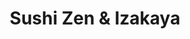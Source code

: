 ---
layout: place
title: "Sushi Zen & Izakaya"
permalink: /florida/sunny-isles-beach/sushi-zen-izakaya.html
stateAbbr: FL
stateName: Florida
cityName: Sunny Isles Beach
place_id: ChIJqQ097eCs2YgRCI61kwalR4A
photos:
  - name: >-
      places/ChIJqQ097eCs2YgRCI61kwalR4A/photos/AeeoHcKoBlwqE7516actw44gK7cW7tpYX3bYkJqgbByUt89-6popCmpNOEYlaOKTA8W6h3T1uU6Awkb5aorW22cUOV1yWi14AnPZ4l7Lm63AmlOSQ6ibw8wJfFLEi3CcEGtALlW7UypAEYnfvAe5fWmXIP6-rFscYGA8aV5aX8zpL8jh0iIhM7CxxIRbT1z1mqNu1XfBeFVxRSdxKcY7Zox4ZXYXlmUNwGFNXHjTk5CHrDOmh8At3EY4EO9GtDZljdv4V27RuTvPnDKDc9wmsFzKOUcW-h7Ey4YU58obyhYY1g2h4WsMQydrdT_sEv2LWstCXgCjCMtjpGjzdB3LLz0juDktmX_kChRwRLkRzzuyinfW86Bdiqx_DIhP9S831ypOk92wD5WNUtHicvcEfpML7tzxdTZp_NjvFUBNj4dY8g887k6d
    widthPx: 4032
    heightPx: 3024
    authorAttributions:
      - displayName: J C (61)
        uri: https://maps.google.com/maps/contrib/104412749952095870141
        photoUri: >-
          https://lh3.googleusercontent.com/a-/ALV-UjU9XohAZXEGA0DQrVyKCIgLJGG3eQw6OTrmTTcjv-EcWMUQ9bHW5A=s100-p-k-no-mo
    flagContentUri: >-
      https://www.google.com/local/imagery/report/?cb_client=maps_api_places.places_api&image_key=!1e10!2sCIHM0ogKEICAgICEr-iU9wE&hl=en-US
    googleMapsUri: >-
      https://www.google.com/maps/place//data=!3m4!1e2!3m2!1sCIHM0ogKEICAgICEr-iU9wE!2e10!4m2!3m1!1s0x88d9ace0ed3d0da9:0x8047a50693b58e08
  - name: >-
      places/ChIJqQ097eCs2YgRCI61kwalR4A/photos/AeeoHcKYbM5xoEP5vSCAx-6CBzwd_WylzxGSCUbRPOzCgFuqGItiJbDgMU2bsoGN84RUZkHii-x9qeiB90wZS_hC-p2IM7ILowh10a724SwHxvXt0ZtlCCQFUSeiYcN3yY15pqwyvDDynAzd-D54DHatXiRtmMiKjE275tjQ_-QdmEWgliB1ZNz70Ens5htZAuHAdMI7hDhgyNaGlDVxzQzI4KUAxOnncXc5QbxE-4FLtYxFOv3TITzsNPoxJrQjrI48bXg2rq9m1GZ4xDzj-fv4rNPPCJTPTr5X95F_Gffr4uv6fw
    widthPx: 1125
    heightPx: 633
    authorAttributions:
      - displayName: Sushi Zen & Izakaya
        uri: https://maps.google.com/maps/contrib/116506255039633540017
        photoUri: >-
          https://lh3.googleusercontent.com/a-/ALV-UjWtr_RqfsEPapGM_C2kJNzIHLTdr1mJtYO8Go2MXUDHzNIth18=s100-p-k-no-mo
    flagContentUri: >-
      https://www.google.com/local/imagery/report/?cb_client=maps_api_places.places_api&image_key=!1e10!2sAF1QipOBRFzc9CsKDBZWDIWuMSRu9DwFj-q7aFzXpHu3&hl=en-US
    googleMapsUri: >-
      https://www.google.com/maps/place//data=!3m4!1e2!3m2!1sAF1QipOBRFzc9CsKDBZWDIWuMSRu9DwFj-q7aFzXpHu3!2e10!4m2!3m1!1s0x88d9ace0ed3d0da9:0x8047a50693b58e08
  - name: >-
      places/ChIJqQ097eCs2YgRCI61kwalR4A/photos/AeeoHcKiu71R4pdfjSd1VypEc-i3xeVV2YZXQvwx3Vrkwuzd7qzZH-XHiFKn_napjobeLdPuXUCr1U4lLGZuCLhA6x_kzEuQXf-voD4yf982fD9KZJePn1RysnUe9nzGfGJhLdgoR9-XgYjFh071tKVBWaoBOWo1GGz479PDvQ_rIAOCbIz35-U1eYenO67AaZqnL20QV883D0z6BMe4lDpBLeedZktwAeOkQLw8cerm15_k5LPYJlFc2dOWtW2Kq8EBBLZbg-nOrhINtBpsrYjjYOEjWt_Tbf-3_Hi3RlvxlMB6a6rOW4I78iAQwIvJx8z3Io2Ng90IEWsJRMFK48SJw-RtFqGKPKlvnA69zRMHR189WGy5P45pX0lwc20p02AXhwMQ8ylLFb9vwJNETlBPqZ9HKlSOjZ_J2gIUlgSBvX-uvg
    widthPx: 4800
    heightPx: 3600
    authorAttributions:
      - displayName: Anastasia Rosa
        uri: https://maps.google.com/maps/contrib/105893473564176051833
        photoUri: >-
          https://lh3.googleusercontent.com/a-/ALV-UjVfPTTRWfdPjE2T53cqHUt65XQVZc1yaN3gOz76oHZ1_E5x1mzF=s100-p-k-no-mo
    flagContentUri: >-
      https://www.google.com/local/imagery/report/?cb_client=maps_api_places.places_api&image_key=!1e10!2sCIHM0ogKEICAgMDQm8HxZg&hl=en-US
    googleMapsUri: >-
      https://www.google.com/maps/place//data=!3m4!1e2!3m2!1sCIHM0ogKEICAgMDQm8HxZg!2e10!4m2!3m1!1s0x88d9ace0ed3d0da9:0x8047a50693b58e08
  - name: >-
      places/ChIJqQ097eCs2YgRCI61kwalR4A/photos/AeeoHcIAgT7ucr2wzVY7NHeuEuX3yWGOlRg2XQfjixb0d5iV9YprAznRJJi_A6xwowBZ4Zn6jobmdZK1oRjEMu-3PZN-wXA10gnFe4jngEqewimKVCBqbz8VRtIad8WS0p7k8-Wrazkw7UF27NVJryV8H9lWi95lvQwk404ZHyIVrkNVJlbfzSmElokptAwj6wUfxtqrOwHJHFltj-J8ufWgKkglC96K0Yq-dUpwvW0ysoOVP9ngksNQYf0ST2SxoctkB7RLwO-L3AEuKoXpQuu6PWnF_Wl75TDuYjrZDPHbzo6y5NPo_gjrL7YpXFkVyRmChSjD9QJ0_oOOA-m62sOSQL_GI6NeK1at1HahU1_dDsJaTBeEuXvVY3bZrbsdTImqXW92W6TVA2d4_ZJJ6EWkObCbooDGUmr1by0V3vPtJw7acQ
    widthPx: 4032
    heightPx: 3024
    authorAttributions:
      - displayName: christian svensson
        uri: https://maps.google.com/maps/contrib/105078788736719548363
        photoUri: >-
          https://lh3.googleusercontent.com/a/ACg8ocLFIhnT84O4tbp6ZElyv-HIW1iYLsn0XVX-PgB3DztH340I4A=s100-p-k-no-mo
    flagContentUri: >-
      https://www.google.com/local/imagery/report/?cb_client=maps_api_places.places_api&image_key=!1e10!2sCIHM0ogKEICAgIC9vZDnXA&hl=en-US
    googleMapsUri: >-
      https://www.google.com/maps/place//data=!3m4!1e2!3m2!1sCIHM0ogKEICAgIC9vZDnXA!2e10!4m2!3m1!1s0x88d9ace0ed3d0da9:0x8047a50693b58e08
  - name: >-
      places/ChIJqQ097eCs2YgRCI61kwalR4A/photos/AeeoHcKiQ4baChMPtwNxo9fT--PeKVffPvyHsEzgFDBEHiKLSfTe3aBMljjuHqoSE28I5gr5zmr1jNnGThCLA2w8Aecc6R1BozzK8at_dGyKnScgal_l0JDPdkojYInmN98M__8LIsDyUMRDOJtw8URe-EKrmIXDxPwoZSazGgLIiCkPxqVO-RuXvnC3Dqsl2-4UAdZ0ISRHwiZNdbtQshH_kWvQ1nA2nmqfWzkqv3Bco2b9b0JRZ_rtG53LO7bJQWyceZ4x_9ZnzGzdN4MvvUlG-NYHeNQW3_PopF5eiQKgYw_UChtmNDhNe5ymWQb1h5K_ISu1DijkXk8a0UaQiYN6ciRb04Co24HUqxzDzOVa2O5N8QQusTXl2TinjUh_di9qb-DCO5qnXkuTeJlqIBy5VcBCsWG5I8cm7X1zAhkRBeVjKwo
    widthPx: 4032
    heightPx: 3024
    authorAttributions:
      - displayName: Victoria Pham
        uri: https://maps.google.com/maps/contrib/106214506096105181891
        photoUri: >-
          https://lh3.googleusercontent.com/a-/ALV-UjWqbPvh-aUb7w4bYRejLWWnO2WLW3r-g5OaB7M0leQk6CcM2am1=s100-p-k-no-mo
    flagContentUri: >-
      https://www.google.com/local/imagery/report/?cb_client=maps_api_places.places_api&image_key=!1e10!2sCIHM0ogKEICAgICzlvCK2wE&hl=en-US
    googleMapsUri: >-
      https://www.google.com/maps/place//data=!3m4!1e2!3m2!1sCIHM0ogKEICAgICzlvCK2wE!2e10!4m2!3m1!1s0x88d9ace0ed3d0da9:0x8047a50693b58e08
  - name: >-
      places/ChIJqQ097eCs2YgRCI61kwalR4A/photos/AeeoHcL4_UloSv4DxVeloMTVGpbtGzDaSGI2ECaXFN5ZSiWSoJzdsk0lnjEXnmtzSGDutdxItb3ZnvVW6OGMNwzAKWQX1HDVDadd95fE9x-Dt4o1gi8J-FoWm2VQh2Phpo6pvJdd2BITnFT89Yif69KOpdgQsKIIiqPkGkYHzwT83pr32IKhSy8mzAJr9v-gPHmk4_fBI6TwTaFmcDRwOHWkEKvh47UakU9esmT7re6YOQU2LJVwGxLkC8eTVvRlL2xyy7ct0YkmYfnNOfUSsYH7shjuIbA_hwX32-tnUziqLeP9zw
    widthPx: 3544
    heightPx: 3021
    authorAttributions:
      - displayName: Sushi Zen & Izakaya
        uri: https://maps.google.com/maps/contrib/116506255039633540017
        photoUri: >-
          https://lh3.googleusercontent.com/a-/ALV-UjWtr_RqfsEPapGM_C2kJNzIHLTdr1mJtYO8Go2MXUDHzNIth18=s100-p-k-no-mo
    flagContentUri: >-
      https://www.google.com/local/imagery/report/?cb_client=maps_api_places.places_api&image_key=!1e10!2sAF1QipP6Rvkxlg7odPul65TlU74c88odYK05viZaKylP&hl=en-US
    googleMapsUri: >-
      https://www.google.com/maps/place//data=!3m4!1e2!3m2!1sAF1QipP6Rvkxlg7odPul65TlU74c88odYK05viZaKylP!2e10!4m2!3m1!1s0x88d9ace0ed3d0da9:0x8047a50693b58e08
  - name: >-
      places/ChIJqQ097eCs2YgRCI61kwalR4A/photos/AeeoHcLgg7ku1iWfKtgHOy1huaYH1eJJmb8Kjz_fXrCpUy9zKwUIPeJC0_7_6R_W4ft_CBRFafYDmX5xKWJkmIulPw3mvgh8uLHAzRguY6ASs-u0a1JUwLrgJXSfVlws74YmqnFc1tA7fYCexSZb5naDh9TNN1cBjLqLsGLiZEnoy5Mb5tvIFRMPNtF1XJAevTGmN1k3FNBxqOE8Rx9VS7N32i8UioSFWTSVmXeaS9HCKpG9wjp9_EGoRLQEH28Op1iR9prsgst7oCAEfJjh7ZLzfpcEFQC3pQs-NBu_inGxjv9ozg
    widthPx: 3656
    heightPx: 2992
    authorAttributions:
      - displayName: Sushi Zen & Izakaya
        uri: https://maps.google.com/maps/contrib/116506255039633540017
        photoUri: >-
          https://lh3.googleusercontent.com/a-/ALV-UjWtr_RqfsEPapGM_C2kJNzIHLTdr1mJtYO8Go2MXUDHzNIth18=s100-p-k-no-mo
    flagContentUri: >-
      https://www.google.com/local/imagery/report/?cb_client=maps_api_places.places_api&image_key=!1e10!2sAF1QipNYIBcCzkL2ioUSY_jbfwGrt9nsaX_cLbjeK_Q8&hl=en-US
    googleMapsUri: >-
      https://www.google.com/maps/place//data=!3m4!1e2!3m2!1sAF1QipNYIBcCzkL2ioUSY_jbfwGrt9nsaX_cLbjeK_Q8!2e10!4m2!3m1!1s0x88d9ace0ed3d0da9:0x8047a50693b58e08
  - name: >-
      places/ChIJqQ097eCs2YgRCI61kwalR4A/photos/AeeoHcL3PJiP0ruS777TubFLNmclg29Omh___xYR9sBwR_Q14nnC4UaIp74YB_EQL6IMb8VrRIAs8KiDatyTUTiNtuRxBEfO1zAjOpzHDTwUvWYJiyCe9xQXLOOOSf9wgE-Iz5p6eyJq-zb33XBLxdahxhg781ezZYvaGt7RViLUwIxDaSOLq6zvEC1cuWIyZpJ2ySawZM2ORUdBYqw-CcLHwGBZBTyXYg41zxQJDT15ipHg-r430lzslyacXOOc4_BnlF-kRT8kwRDbo_t5FZJnJL1iKv_OB4ddjHjIcGGqzE4ZCBSWi0jwO11Fpkiy657xEJa57hvTsFX6kNrJuuD2UBadm6Us4T2A_JqL9HylAhs5_vgKuhWoW5p0dH628uWcZINVEfpSncHf_8s9rNY-67uUVUgvtEVzr1isAXT3SCF9xQ
    widthPx: 4032
    heightPx: 3024
    authorAttributions:
      - displayName: Judy Sun
        uri: https://maps.google.com/maps/contrib/112429995939500082515
        photoUri: >-
          https://lh3.googleusercontent.com/a-/ALV-UjUoEWD_fmSh8zHKXtpR41fSHNXJHFGEGkNkkSKOpKvt57F6o9Gc=s100-p-k-no-mo
    flagContentUri: >-
      https://www.google.com/local/imagery/report/?cb_client=maps_api_places.places_api&image_key=!1e10!2sCIHM0ogKEICAgIDpqY2WJg&hl=en-US
    googleMapsUri: >-
      https://www.google.com/maps/place//data=!3m4!1e2!3m2!1sCIHM0ogKEICAgIDpqY2WJg!2e10!4m2!3m1!1s0x88d9ace0ed3d0da9:0x8047a50693b58e08
  - name: >-
      places/ChIJqQ097eCs2YgRCI61kwalR4A/photos/AeeoHcK2ANzD0czqdr7udpV0h4r94r1pjwoOMeuOipy4iI1glbMukoDjea0-nQFwqo8tsbhWbCPVun163A3hE7of-e665ti_U2bANNkQRE0nFQMkF1VQHrFyxPluAO75-qkWTgFYERMWo0iK50wZGlLg6aQIHdPWK_KoFwjD2vfUjQfhi6YCmR-TDpz59shnIldqMPr10NgSQKliVgfecWECBO7-M71nC2CojKC0C0vkw0D4yGS7RvssBfJt3w-eZCK5ND5DzixGzZxh7MfBeuDEy1-Z9xWsUxmko9K5Ucf33QVA6utBH5KhF6_w-CnejqUn6I_xwpz55-lgjh6WCkbVaIWW0-k9nmgkYUZVCrwJa6DtAqk2CyYSdgmxRWh4ttSJTXeEbocfnqP1y1yJZc6WxbRgnA6KHWjgyyPhP-P4iLQD2J6N
    widthPx: 3600
    heightPx: 4800
    authorAttributions:
      - displayName: Tatsiana Nelipovich
        uri: https://maps.google.com/maps/contrib/115143997460983250624
        photoUri: >-
          https://lh3.googleusercontent.com/a-/ALV-UjV0dAthMLW-5gM_9f26A8QZ4D5jPqiJzQCxpNRNiSVcDyjRkijL=s100-p-k-no-mo
    flagContentUri: >-
      https://www.google.com/local/imagery/report/?cb_client=maps_api_places.places_api&image_key=!1e10!2sCIHM0ogKEICAgICfjqCf-QE&hl=en-US
    googleMapsUri: >-
      https://www.google.com/maps/place//data=!3m4!1e2!3m2!1sCIHM0ogKEICAgICfjqCf-QE!2e10!4m2!3m1!1s0x88d9ace0ed3d0da9:0x8047a50693b58e08
  - name: >-
      places/ChIJqQ097eCs2YgRCI61kwalR4A/photos/AeeoHcIFItmv7_SX0c4_vqr0KPEG2CiEO11S6Otj7i_5i-ZEzxY_KRhHLrisCIj1IHbGejuU-rw-JQayfl9aADVE6P_qHWo6a9mJCJbzxVNl47VY21uF5d2XfkA755MsEl9cSWg9uvPFs4knHK-gYwEMyTXSRpd5Y1PoF97S57QT_05gaKoGYODaFJ56NKDb3Ym_QHmDFLasUWH_gxDYweZiDXWX32zV-kNJlrv3RAKz-O3OTMuP6H7WHk1ndc1kzdxA7qmAIFt_Xl_YqetNXjnKrgs_skQ7teRFOyOLz_k3hWB08ZNV9pI-aVXFYIv602QH69zY416BbBQtBDHftgGxydF08ie8r7KN1CfakwBxX2dDTtj6OnSuRybc0Lpbi3we1S37OLcxxa4iWkQ0C8wuSSqLv7ZBcGxrA8BF-Dqla4voBmy3
    widthPx: 3024
    heightPx: 4032
    authorAttributions:
      - displayName: I Stark
        uri: https://maps.google.com/maps/contrib/113338648081761686009
        photoUri: >-
          https://lh3.googleusercontent.com/a-/ALV-UjUNNgtZIg-Zth9afgYY_FL2d9Nb5F5aJlQjiFmqKyqi4OLLQCKn=s100-p-k-no-mo
    flagContentUri: >-
      https://www.google.com/local/imagery/report/?cb_client=maps_api_places.places_api&image_key=!1e10!2sCIHM0ogKEICAgIDH0IeRmAE&hl=en-US
    googleMapsUri: >-
      https://www.google.com/maps/place//data=!3m4!1e2!3m2!1sCIHM0ogKEICAgIDH0IeRmAE!2e10!4m2!3m1!1s0x88d9ace0ed3d0da9:0x8047a50693b58e08
address: 18090 Collins Ave T-23, Sunny Isles Beach, FL 33160, USA
street: 18090 Collins Ave T-23
city: Sunny Isles Beach
state: FL
zip: '33160'
country: USA
neighborhood: null
latitude: '25.943305'
longitude: '-80.122470'
accessibility_options:
  wheelchairAccessibleParking: true
  wheelchairAccessibleEntrance: true
  wheelchairAccessibleRestroom: true
  wheelchairAccessibleSeating: true
business_status: OPERATIONAL
name: Sushi Zen & Izakaya
google_maps_links:
  directionsUri: >-
    https://www.google.com/maps/dir//''/data=!4m7!4m6!1m1!4e2!1m2!1m1!1s0x88d9ace0ed3d0da9:0x8047a50693b58e08!3e0
  placeUri: https://maps.google.com/?cid=9243538207867768328
  writeAReviewUri: >-
    https://www.google.com/maps/place//data=!4m3!3m2!1s0x88d9ace0ed3d0da9:0x8047a50693b58e08!12e1
  reviewsUri: >-
    https://www.google.com/maps/place//data=!4m4!3m3!1s0x88d9ace0ed3d0da9:0x8047a50693b58e08!9m1!1b1
  photosUri: >-
    https://www.google.com/maps/place//data=!4m3!3m2!1s0x88d9ace0ed3d0da9:0x8047a50693b58e08!10e5
primary_type: Sushi Restaurant
opening_hours:
  regular: null
  current: null
secondary_opening_hours:
  regular:
    weekdayDescriptions: null
    type: null
  current:
    weekdayDescriptions: null
    type: null
phone: (305) 466-4663
price_level: null
price_range: $10 &ndash; $20
rating: '4.7'
rating_count: 911
website: http://www.sushizenizakaya.com/
description: null
reviews:
  - name: >-
      places/ChIJqQ097eCs2YgRCI61kwalR4A/reviews/ChdDSUhNMG9nS0VJQ0FnSUNfMXRXdzF3RRAB
    relativePublishTimeDescription: 2 months ago
    rating: 5
    text:
      text: >-
        After yet another delayed Air Canada flight (par for the course), we
        decided to make the most of our extra time by grabbing a light meal.
        This sushi restaurant, highly rated and conveniently close to our hotel,
        seemed like the perfect spot—and it didn’t disappoint!


        From the moment we arrived, the friendly service and relaxed, clean
        atmosphere set the tone for a great dining experience.


        We started with the crab Rangoon appetizer, and Miso soup, followed by a
        refreshing Kani salad and a selection of sushi rolls: spicy tuna,
        dragon, eel jalapeño, and the Hamachi Rock and Roll. Every bite was
        fresh, flavorful, and clearly made with care. A special shoutout to the
        spice level—it had a bolder kick than we’re used to, but in the best way
        possible.


        All in all, a fantastic meal. If we’re ever in the area again, we’d
        happily return!
      languageCode: en
    originalText:
      text: >-
        After yet another delayed Air Canada flight (par for the course), we
        decided to make the most of our extra time by grabbing a light meal.
        This sushi restaurant, highly rated and conveniently close to our hotel,
        seemed like the perfect spot—and it didn’t disappoint!


        From the moment we arrived, the friendly service and relaxed, clean
        atmosphere set the tone for a great dining experience.


        We started with the crab Rangoon appetizer, and Miso soup, followed by a
        refreshing Kani salad and a selection of sushi rolls: spicy tuna,
        dragon, eel jalapeño, and the Hamachi Rock and Roll. Every bite was
        fresh, flavorful, and clearly made with care. A special shoutout to the
        spice level—it had a bolder kick than we’re used to, but in the best way
        possible.


        All in all, a fantastic meal. If we’re ever in the area again, we’d
        happily return!
      languageCode: en
    authorAttribution:
      displayName: Peter N
      uri: https://www.google.com/maps/contrib/117517943473285855656/reviews
      photoUri: >-
        https://lh3.googleusercontent.com/a-/ALV-UjUL8vQWdRmo4cy1oOPGsx1zfHENpzi8FqkO690CM-Z_Nph_3hSMxw=s128-c0x00000000-cc-rp-mo-ba5
    publishTime: '2025-01-16T00:21:39.660772Z'
    flagContentUri: >-
      https://www.google.com/local/review/rap/report?postId=ChdDSUhNMG9nS0VJQ0FnSUNfMXRXdzF3RRAB&d=17924085&t=1
    googleMapsUri: >-
      https://www.google.com/maps/reviews/data=!4m6!14m5!1m4!2m3!1sChdDSUhNMG9nS0VJQ0FnSUNfMXRXdzF3RRAB!2m1!1s0x88d9ace0ed3d0da9:0x8047a50693b58e08
  - name: >-
      places/ChIJqQ097eCs2YgRCI61kwalR4A/reviews/ChZDSUhNMG9nS0VJQ0FnTURRbThILWJ3EAE
    relativePublishTimeDescription: a month ago
    rating: 5
    text:
      text: >-
        If you’re looking for amazing sushi, this place is a must-try! Sashimi
        Mori had the freshest fish, and the Lobster Bomb Roll was absolutely
        delicious.The service is friendly and fast, and the atmosphere is great
        for a casual meal or a special night out. Highly recommend!
      languageCode: en
    originalText:
      text: >-
        If you’re looking for amazing sushi, this place is a must-try! Sashimi
        Mori had the freshest fish, and the Lobster Bomb Roll was absolutely
        delicious.The service is friendly and fast, and the atmosphere is great
        for a casual meal or a special night out. Highly recommend!
      languageCode: en
    authorAttribution:
      displayName: Anastasia Rosa
      uri: https://www.google.com/maps/contrib/105893473564176051833/reviews
      photoUri: >-
        https://lh3.googleusercontent.com/a-/ALV-UjVfPTTRWfdPjE2T53cqHUt65XQVZc1yaN3gOz76oHZ1_E5x1mzF=s128-c0x00000000-cc-rp-mo-ba4
    publishTime: '2025-03-14T13:21:52.957014Z'
    flagContentUri: >-
      https://www.google.com/local/review/rap/report?postId=ChZDSUhNMG9nS0VJQ0FnTURRbThILWJ3EAE&d=17924085&t=1
    googleMapsUri: >-
      https://www.google.com/maps/reviews/data=!4m6!14m5!1m4!2m3!1sChZDSUhNMG9nS0VJQ0FnTURRbThILWJ3EAE!2m1!1s0x88d9ace0ed3d0da9:0x8047a50693b58e08
  - name: >-
      places/ChIJqQ097eCs2YgRCI61kwalR4A/reviews/ChdDSUhNMG9nS0VJQ0FnTUN3a09TUWlnRRAB
    relativePublishTimeDescription: 4 weeks ago
    rating: 1
    text:
      text: >-
        **The Worst Tartare – Absolutely Disgusting!**


        When I visited sushi zen & izakaya , I expected to enjoy a fresh and
        high-quality tartare, but instead, I was served something that looked
        more like fish scraps. Instead of neatly diced fillet, I received a mix
        of trimmings and unknown fish parts that should never be used for this
        dish. The taste was rancid, with an unpleasant smell, as if the fish had
        been sitting out for too long. The texture was mushy, likely due to the
        poor-quality ingredients.


        It felt like the chef was trying to cut costs by using leftovers from
        the cutting board rather than proper fish fillets. Completely inedible!
        If I wanted something like this, I would have just gone to a fish market
        and asked for discarded scraps for free.


        Extremely disappointed and would not recommend this place to anyone! If
        you value your health and taste buds, stay far away from this so-called
        "delicacy."
      languageCode: en
    originalText:
      text: >-
        **The Worst Tartare – Absolutely Disgusting!**


        When I visited sushi zen & izakaya , I expected to enjoy a fresh and
        high-quality tartare, but instead, I was served something that looked
        more like fish scraps. Instead of neatly diced fillet, I received a mix
        of trimmings and unknown fish parts that should never be used for this
        dish. The taste was rancid, with an unpleasant smell, as if the fish had
        been sitting out for too long. The texture was mushy, likely due to the
        poor-quality ingredients.


        It felt like the chef was trying to cut costs by using leftovers from
        the cutting board rather than proper fish fillets. Completely inedible!
        If I wanted something like this, I would have just gone to a fish market
        and asked for discarded scraps for free.


        Extremely disappointed and would not recommend this place to anyone! If
        you value your health and taste buds, stay far away from this so-called
        "delicacy."
      languageCode: en
    authorAttribution:
      displayName: Yurii Kolomiiets
      uri: https://www.google.com/maps/contrib/100279224866742039530/reviews
      photoUri: >-
        https://lh3.googleusercontent.com/a/ACg8ocJDxqFJYRmZhZtWCPdyYvbiL3xWS4jV1iM-Zex3lyvTl9K7hQ=s128-c0x00000000-cc-rp-mo
    publishTime: '2025-03-16T01:25:47.369080Z'
    flagContentUri: >-
      https://www.google.com/local/review/rap/report?postId=ChdDSUhNMG9nS0VJQ0FnTUN3a09TUWlnRRAB&d=17924085&t=1
    googleMapsUri: >-
      https://www.google.com/maps/reviews/data=!4m6!14m5!1m4!2m3!1sChdDSUhNMG9nS0VJQ0FnTUN3a09TUWlnRRAB!2m1!1s0x88d9ace0ed3d0da9:0x8047a50693b58e08
  - name: >-
      places/ChIJqQ097eCs2YgRCI61kwalR4A/reviews/ChZDSUhNMG9nS0VJQ0FnSURmb3FfSGRREAE
    relativePublishTimeDescription: 3 months ago
    rating: 5
    text:
      text: >-
        The sushi is very fresh, tasty and with very good combos. Octopus and
        conch salads are delicious and different . Beer is at a very reasonable
        price. Mauricio our Server, was outstanding!!!
      languageCode: en
    originalText:
      text: >-
        The sushi is very fresh, tasty and with very good combos. Octopus and
        conch salads are delicious and different . Beer is at a very reasonable
        price. Mauricio our Server, was outstanding!!!
      languageCode: en
    authorAttribution:
      displayName: Gabriela yenderrozos
      uri: https://www.google.com/maps/contrib/101403199238452368584/reviews
      photoUri: >-
        https://lh3.googleusercontent.com/a/ACg8ocIbVX-MtJzf5z4visehXwNpcKi2nbg3A4OPK4vQQu6Jo0Z9VQ=s128-c0x00000000-cc-rp-mo
    publishTime: '2025-01-05T02:32:53.986074Z'
    flagContentUri: >-
      https://www.google.com/local/review/rap/report?postId=ChZDSUhNMG9nS0VJQ0FnSURmb3FfSGRREAE&d=17924085&t=1
    googleMapsUri: >-
      https://www.google.com/maps/reviews/data=!4m6!14m5!1m4!2m3!1sChZDSUhNMG9nS0VJQ0FnSURmb3FfSGRREAE!2m1!1s0x88d9ace0ed3d0da9:0x8047a50693b58e08
  - name: >-
      places/ChIJqQ097eCs2YgRCI61kwalR4A/reviews/ChZDSUhNMG9nS0VJQ0FnSUNYOUw3NWV3EAE
    relativePublishTimeDescription: 6 months ago
    rating: 5
    text:
      text: >-
        This was a great Japanese & Thai restaurant! Everything we ordered
        tasted delicious and came out quick. We ordered the trio crispy rice,
        pork & kimchi appetizer, scallop bomb, zen sushi roll, chicken pad Thai,
        & red curry chicken.

        Highly recommend the zen sushi roll & pad Thai! They were the best.

        I would come back for sure!
      languageCode: en
    originalText:
      text: >-
        This was a great Japanese & Thai restaurant! Everything we ordered
        tasted delicious and came out quick. We ordered the trio crispy rice,
        pork & kimchi appetizer, scallop bomb, zen sushi roll, chicken pad Thai,
        & red curry chicken.

        Highly recommend the zen sushi roll & pad Thai! They were the best.

        I would come back for sure!
      languageCode: en
    authorAttribution:
      displayName: Nala B
      uri: https://www.google.com/maps/contrib/103434011791854999191/reviews
      photoUri: >-
        https://lh3.googleusercontent.com/a/ACg8ocLZIb2I4pbkqtJecNdukhpfXoHBeCRcyAIeQ4fZLniAibrdSmM=s128-c0x00000000-cc-rp-mo
    publishTime: '2024-10-13T18:53:28.201955Z'
    flagContentUri: >-
      https://www.google.com/local/review/rap/report?postId=ChZDSUhNMG9nS0VJQ0FnSUNYOUw3NWV3EAE&d=17924085&t=1
    googleMapsUri: >-
      https://www.google.com/maps/reviews/data=!4m6!14m5!1m4!2m3!1sChZDSUhNMG9nS0VJQ0FnSUNYOUw3NWV3EAE!2m1!1s0x88d9ace0ed3d0da9:0x8047a50693b58e08
parking_options:
  freeParkingLot: true
payment_options:
  acceptsCreditCards: true
  acceptsDebitCards: true
  acceptsCashOnly: false
  acceptsNfc: true
allow_dogs: null
curbside_pickup: null
delivery: true
dine_in: true
good_for_children: true
good_for_groups: true
good_for_sports: null
live_music: false
menu_for_children: null
outdoor_seating: true
reservable: true
restroom: true
serves_beer: true
serves_breakfast: null
serves_brunch: false
serves_cocktails: null
serves_coffee: null
serves_dinner: true
serves_dessert: true
serves_lunch: true
serves_vegetarian_food: true
serves_wine: true
takeout: true

---